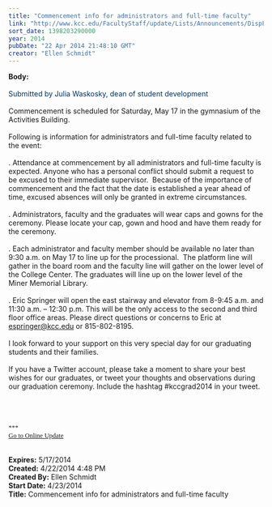 ```yaml
---
title: "Commencement info for administrators and full-time faculty"
link: "http://www.kcc.edu/FacultyStaff/update/Lists/Announcements/DispForm.aspx?ID=1486"
sort_date: 1398203290000
year: 2014
pubDate: "22 Apr 2014 21:48:10 GMT"
creator: "Ellen Schmidt"
---
```


<div><b>Body:</b> <div class="ExternalClassF08A67FA9FD74C649BEA7D7BFD23F80A">
<div><br /><font color="#003366">Submitted by Julia Waskosky, dean of student development</font></div>
<div> </div>
<div>Commencement is scheduled for Saturday, May 17 in the gymnasium of the Activities Building.</div>
<div> </div>
<div>Following is information for administrators and full-time faculty related to the event:</div>
<div> </div>
<div>. Attendance at commencement by all administrators and full-time faculty is expected. Anyone who has a personal conflict should submit a request to be excused to their immediate supervisor.  Because of the importance of commencement and the fact that the date is established a year ahead of time, excused absences will only be granted in extreme circumstances.</div>
<div> </div>
<div>. Administrators, faculty and the graduates will wear caps and gowns for the ceremony. Please locate your cap, gown and hood and have them ready for the ceremony.</div>
<div> </div>
<div>. Each administrator and faculty member should be available no later than 9:30 a.m. on May 17 to line up for the processional.  The platform line will gather in the board room and the faculty line will gather on the lower level of the College Center. The graduates will line up on the lower level of the Miner Memorial Library.</div>
<div> </div>
<div>
<div>. Eric Springer will open the east stairway and elevator from 8-9:45 a.m. and 11:30 a.m. – 12:30 p.m. This will be the only access to the second and third floor office areas. Please direct questions or concerns to Eric at <a href="mailto:espringer@kcc.edu">espringer@kcc.edu</a> or 815-802-8195.</div>
<div> </div></div>
<div>I look forward to your support on this very special day for our graduating students and their families.</div>
<div> </div>
<div>If you have a Twitter account, please take a moment to share your best wishes for our graduates, or tweet your thoughts and observations during our graduation ceremony. Include the hashtag #kccgrad2014 in your tweet.</div>
<div> </div>
<div> </div>
<div>
<div>
<div>
<div>
<div></div>
<div>
<div><font size="3"><font face="Calibri">
<p style="margin:0in 0in 10pt" class="MsoNormal"><br /></p></font></font></div>
<div></div><font size="3"><font face="Calibri">
<div></div>
<div></div>
<div></div>
<div>
<div></div>
<div>
<div>
<div><font size="2">***</font></div>
<div><font size="2"></font></div>
<div><font size="2"></font></div>
<div><font size="2"></font></div>
<div><font size="2"></font></div>
<div><font size="2"></font></div>
<div><font size="2"></font></div>
<div><font size="2"></font></div>
<div><font size="2"></font></div>
<div><font size="2"></font></div>
<div><font size="2"></font></div>
<div><font size="2"></font></div>
<div><font size="2"></font></div>
<div><font size="2"></font></div>
<div><a href="/FacultyStaff/update/Pages/dailyupdate.aspx"><font size="2">Go to Online Update</font></a></div>
<div></div></div></div></div></font></font>
<p style="margin:0in 0in 10pt" class="MsoNormal"><font size="3"><font face="Calibri"></font></font></p>
<p></p><br /></div></div></div></div></div></div></div>
<div><b>Expires:</b> 5/17/2014</div>
<div><b>Created:</b> 4/22/2014 4:48 PM</div>
<div><b>Created By:</b> Ellen Schmidt</div>
<div><b>Start Date:</b> 4/23/2014</div>
<div><b>Title:</b> Commencement info for administrators and full-time faculty</div>
